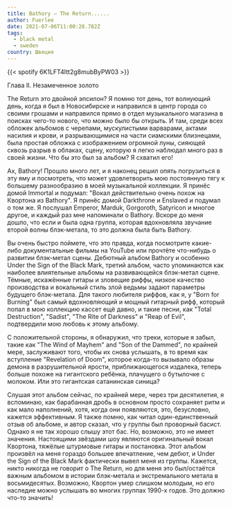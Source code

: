 ```yaml
---
title: Bathory — The Return......
author: Fuerlee
date: 2021-07-06T11:00:28.782Z
tags:
  - black metal
  - sweden
country: Швеция
---
```

{{< spotify 6K1LFT4Itt2g8mubByPW03 >}}

Глава II. Незамеченное золото



The Return это двойной эпсилон? Я помню тот день, тот волнующий день, когда я был в Новосибирске и направился в центр города со своими грошами и направился прямо в отдел музыкального магазина в поисках чего-то нового, что можно было бы открыть. И там, среди всех обложек альбомов с черепами, мускулистыми варварами, актами насилия и крови, и разрывающимися на части сиамскими близнецами, была простая обложка с изображением огромной луны, сияющей сквозь разрыв в облаках, сцену, которую я легко наблюдал много раз в своей жизни. Что бы это был за альбом? Я схватил его!



Ах, Bathory! Прошло много лет, и я наконец решил опять погрузиться в эту яму и посмотреть, что может удовлетворить мою постоянную тягу к большему разнообразию в моей музыкальной коллекции. Я принёс домой Immortal и подумал: "Вокал действительно очень похож на Квортона из Bathory". Я принёс домой Darkthrone и Enslaved и подумал о том же. Я послушал Emperor, Marduk, Gorgoroth, Satyricon и многое другое, и каждый раз мне напоминали о Bathory. Вскоре до меня дошло, что если и была одна группа, которая вдохновляла звучание второй волны блэк-метала, то это должна была быть Bathory.



Вы очень быстро поймете, что это правда, когда посмотрите какие-либо документальные фильмы на YouTube или прочтёте что-нибудь о развитии блэк-метал сцены. Дебютный альбом Bathory и особенно Under the Sign of the Black Mark, третий альбом, часто упоминаются как наиболее влиятельные альбомы на развивающейся блэк-метал сцене. Тёмные, искажённые гитары и зловещие риффы, низкое качество производства и вокальный стиль злой ведьмы задают параметры будущего блэк-метала. Для такого любителя риффов, как я, у "Born for Burning" был самый вдохновляющий и мощный гитарный рифф, который попал в мою коллекцию кассет ещё давно, и такие песни, как "Total Destruction", "Sadist", "The Rite of Darkness" и "Reap of Evil", подтвердили мою любовь к этому альбому.



С положительной стороны, я обнаружил, что треки, которые я забыл, такие как "The Wind of Mayhem" and "Son of the Dammed", по крайней мере, заслуживают того, чтобы их снова услышать, в то время как вступление "Revelation of Doom", которое когда-то вызывало образы демона в разрушительной ярости, приближающегося издалека, теперь больше похоже на гигантского ребёнка, плачущего о бутылочке с молоком. Или это гигантская сатанинская синица?



Слушая этот альбом сейчас, по крайней мере, через три десятилетия, я вспоминаю, как барабанная дробь в основном просто сохраняет ритм и как мало наполнений, хотя, когда они появляются, это, безусловно, кажется эффективным. Я также помню, как читал один-единственный отзыв об альбоме, и автор сказал, что у группы был проворный басист. Однако я не так хорошо слышу этот бас. Но, возможно, это не имеет значения. Настоящими звёздами шоу являются оригинальный вокал Квортона, тяжёлые штурмовые гитары и постановка. Этот альбом произвёл на меня гораздо большее впечатление, чем дебют, и Under the Sign of the Black Mark фактически вывел меня из группы. Кажется, никто никогда не говорит о The Return, но для меня это был/остаётся важным альбомом в истории блэк-метала и экстремального метала в восьмидесятых. Возможно, Квортон умер слишком молодым, но его наследие можно услышать во многих группах 1990-х годов. Это должно что-то значить!